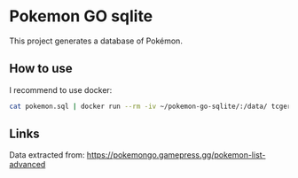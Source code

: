 # Pokemon GO sqlite

This project generates a database of Pokémon.

## How to use

I recommend to use docker:

```bash
cat pokemon.sql | docker run --rm -iv ~/pokemon-go-sqlite/:/data/ tcgerlach/sqlite /data/pokemon.db
```

## Links

Data extracted from: https://pokemongo.gamepress.gg/pokemon-list-advanced
